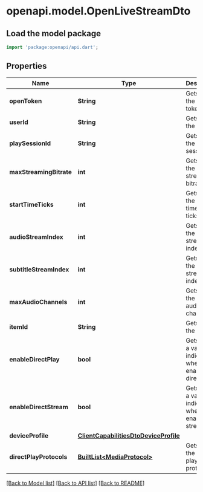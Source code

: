 # openapi.model.OpenLiveStreamDto

## Load the model package
```dart
import 'package:openapi/api.dart';
```

## Properties
Name | Type | Description | Notes
------------ | ------------- | ------------- | -------------
**openToken** | **String** | Gets or sets the open token. | [optional] 
**userId** | **String** | Gets or sets the user id. | [optional] 
**playSessionId** | **String** | Gets or sets the play session id. | [optional] 
**maxStreamingBitrate** | **int** | Gets or sets the max streaming bitrate. | [optional] 
**startTimeTicks** | **int** | Gets or sets the start time in ticks. | [optional] 
**audioStreamIndex** | **int** | Gets or sets the audio stream index. | [optional] 
**subtitleStreamIndex** | **int** | Gets or sets the subtitle stream index. | [optional] 
**maxAudioChannels** | **int** | Gets or sets the max audio channels. | [optional] 
**itemId** | **String** | Gets or sets the item id. | [optional] 
**enableDirectPlay** | **bool** | Gets or sets a value indicating whether to enable direct play. | [optional] 
**enableDirectStream** | **bool** | Gets or sets a value indicating whether to enale direct stream. | [optional] 
**deviceProfile** | [**ClientCapabilitiesDtoDeviceProfile**](ClientCapabilitiesDtoDeviceProfile.md) |  | [optional] 
**directPlayProtocols** | [**BuiltList&lt;MediaProtocol&gt;**](MediaProtocol.md) | Gets or sets the device play protocols. | [optional] 

[[Back to Model list]](../README.md#documentation-for-models) [[Back to API list]](../README.md#documentation-for-api-endpoints) [[Back to README]](../README.md)


